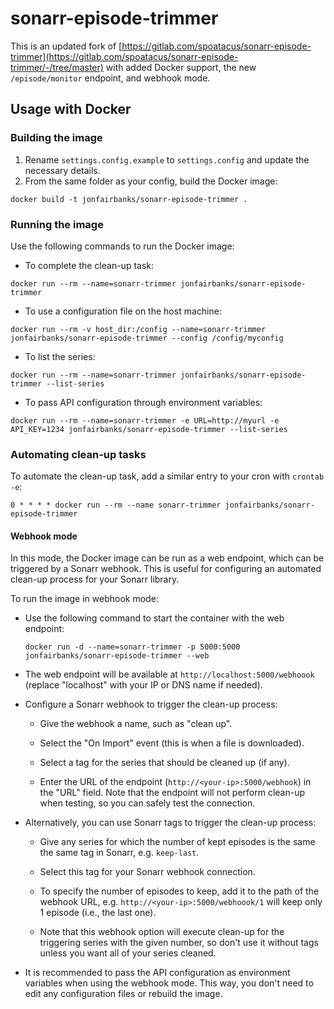 # sonarr-episode-trimmer 

This is an updated fork of [https://gitlab.com/spoatacus/sonarr-episode-trimmer](https://gitlab.com/spoatacus/sonarr-episode-trimmer/-/tree/master) with added Docker support, the new `/episode/monitor` endpoint, and webhook mode.

## Usage with Docker

### Building the image
1. Rename `settings.config.example` to `settings.config` and update the necessary details.
2. From the same folder as your config, build the Docker image: 
```
docker build -t jonfairbanks/sonarr-episode-trimmer .
```

### Running the image
Use the following commands to run the Docker image:
- To complete the clean-up task: 
```
docker run --rm --name=sonarr-trimmer jonfairbanks/sonarr-episode-trimmer
```
- To use a configuration file on the host machine: 
```
docker run --rm -v host_dir:/config --name=sonarr-trimmer jonfairbanks/sonarr-episode-trimmer --config /config/myconfig
```
- To list the series: 
```
docker run --rm --name=sonarr-trimmer jonfairbanks/sonarr-episode-trimmer --list-series
```
- To pass API configuration through environment variables: 
```
docker run --rm --name=sonarr-trimmer -e URL=http://myurl -e API_KEY=1234 jonfairbanks/sonarr-episode-trimmer --list-series
```

### Automating clean-up tasks
To automate the clean-up task, add a similar entry to your cron with `crontab -e`:
```
0 * * * * docker run --rm --name sonarr-trimmer jonfairbanks/sonarr-episode-trimmer
```

#### Webhook mode

In this mode, the Docker image can be run as a web endpoint, which can be triggered by a Sonarr webhook. This is useful for configuring an automated clean-up process for your Sonarr library.

To run the image in webhook mode:

- Use the following command to start the container with the web endpoint:
  
  ```
  docker run -d --name=sonarr-trimmer -p 5000:5000 jonfairbanks/sonarr-episode-trimmer --web
  ```
  
- The web endpoint will be available at `http://localhost:5000/webhoook` (replace "localhost" with your IP or DNS name if needed).
  
- Configure a Sonarr webhook to trigger the clean-up process:
  
  - Give the webhook a name, such as "clean up".
  
  - Select the "On Import" event (this is when a file is downloaded).
  
  - Select a tag for the series that should be cleaned up (if any).
  
  - Enter the URL of the endpoint (`http://<your-ip>:5000/webhook`) in the "URL" field. Note that the endpoint will not perform clean-up when testing, so you can safely test the connection.
  
- Alternatively, you can use Sonarr tags to trigger the clean-up process:
  
  - Give any series for which the number of kept episodes is the same the same tag in Sonarr, e.g. `keep-last`.
  
  - Select this tag for your Sonarr webhook connection.
  
  - To specify the number of episodes to keep, add it to the path of the webhook URL, e.g. `http://<your-ip>:5000/webhoook/1` will keep only 1 episode (i.e., the last one).
  
  - Note that this webhook option will execute clean-up for the triggering series with the given number, so don't use it without tags unless you want all of your series cleaned.
  
- It is recommended to pass the API configuration as environment variables when using the webhook mode. This way, you don't need to edit any configuration files or rebuild the image.